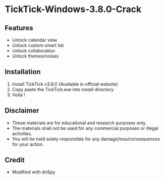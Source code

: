# TickTick-Windows-3.8.0-Crack
Features
----------
- Unlock calendar view
- Unlock custom smart list
- Unlock collaboration
- Unlock themes/noises

Installation
------------
1. Install TickTick v3.8.0 (Available in official website)
2. Copy paste the TickTick.exe into install directory
3. Voila !

Disclaimer
-------------
- These materials are for educational and research purposes only.
- The materials shall not be used for any commercial purposes or illegal activities.
- You will be held solely responsible for any damage/loss/consequences for your action.

Credit
-------------
- Modified with dnSpy
